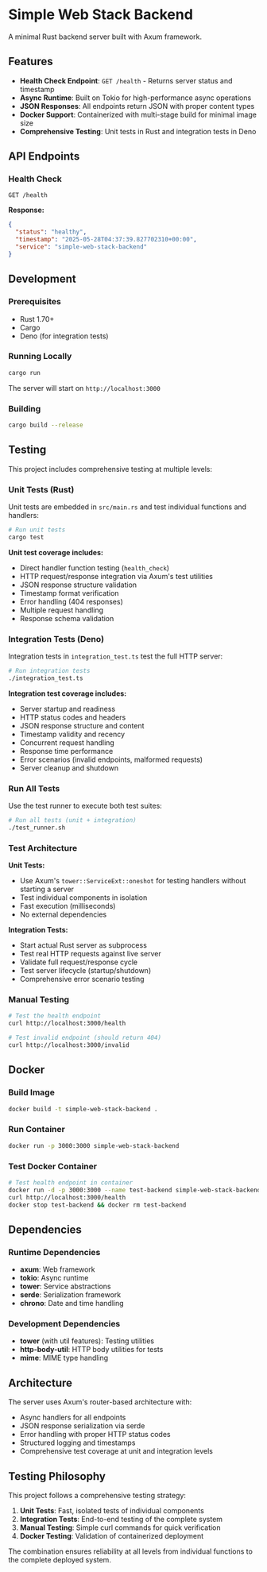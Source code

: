 # Simple Web Stack Backend

A minimal Rust backend server built with Axum framework.

## Features

- **Health Check Endpoint**: `GET /health` - Returns server status and timestamp
- **Async Runtime**: Built on Tokio for high-performance async operations
- **JSON Responses**: All endpoints return JSON with proper content types
- **Docker Support**: Containerized with multi-stage build for minimal image size
- **Comprehensive Testing**: Unit tests in Rust and integration tests in Deno

## API Endpoints

### Health Check
```
GET /health
```

**Response:**
```json
{
  "status": "healthy",
  "timestamp": "2025-05-28T04:37:39.827702310+00:00",
  "service": "simple-web-stack-backend"
}
```

## Development

### Prerequisites
- Rust 1.70+ 
- Cargo
- Deno (for integration tests)

### Running Locally
```bash
cargo run
```

The server will start on `http://localhost:3000`

### Building
```bash
cargo build --release
```

## Testing

This project includes comprehensive testing at multiple levels:

### Unit Tests (Rust)
Unit tests are embedded in `src/main.rs` and test individual functions and handlers:

```bash
# Run unit tests
cargo test
```

**Unit test coverage includes:**
- Direct handler function testing (`health_check`)
- HTTP request/response integration via Axum's test utilities
- JSON response structure validation
- Timestamp format verification
- Error handling (404 responses)
- Multiple request handling
- Response schema validation

### Integration Tests (Deno)
Integration tests in `integration_test.ts` test the full HTTP server:

```bash
# Run integration tests
./integration_test.ts
```

**Integration test coverage includes:**
- Server startup and readiness
- HTTP status codes and headers
- JSON response structure and content
- Timestamp validity and recency
- Concurrent request handling
- Response time performance
- Error scenarios (invalid endpoints, malformed requests)
- Server cleanup and shutdown

### Run All Tests
Use the test runner to execute both test suites:

```bash
# Run all tests (unit + integration)
./test_runner.sh
```

### Test Architecture

**Unit Tests:**
- Use Axum's `tower::ServiceExt::oneshot` for testing handlers without starting a server
- Test individual components in isolation
- Fast execution (milliseconds)
- No external dependencies

**Integration Tests:**
- Start actual Rust server as subprocess
- Test real HTTP requests against live server
- Validate full request/response cycle
- Test server lifecycle (startup/shutdown)
- Comprehensive error scenario testing

### Manual Testing
```bash
# Test the health endpoint
curl http://localhost:3000/health

# Test invalid endpoint (should return 404)
curl http://localhost:3000/invalid
```

## Docker

### Build Image
```bash
docker build -t simple-web-stack-backend .
```

### Run Container
```bash
docker run -p 3000:3000 simple-web-stack-backend
```

### Test Docker Container
```bash
# Test health endpoint in container
docker run -d -p 3000:3000 --name test-backend simple-web-stack-backend
curl http://localhost:3000/health
docker stop test-backend && docker rm test-backend
```

## Dependencies

### Runtime Dependencies
- **axum**: Web framework
- **tokio**: Async runtime
- **tower**: Service abstractions
- **serde**: Serialization framework
- **chrono**: Date and time handling

### Development Dependencies
- **tower** (with util features): Testing utilities
- **http-body-util**: HTTP body utilities for tests
- **mime**: MIME type handling

## Architecture

The server uses Axum's router-based architecture with:
- Async handlers for all endpoints
- JSON response serialization via serde
- Error handling with proper HTTP status codes
- Structured logging and timestamps
- Comprehensive test coverage at unit and integration levels

## Testing Philosophy

This project follows a comprehensive testing strategy:

1. **Unit Tests**: Fast, isolated tests of individual components
2. **Integration Tests**: End-to-end testing of the complete system
3. **Manual Testing**: Simple curl commands for quick verification
4. **Docker Testing**: Validation of containerized deployment

The combination ensures reliability at all levels from individual functions to the complete deployed system. 